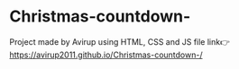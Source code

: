 # Christmas-countdown-
Project made by Avirup using HTML, CSS and JS
file link👉https://avirup2011.github.io/Christmas-countdown-/
